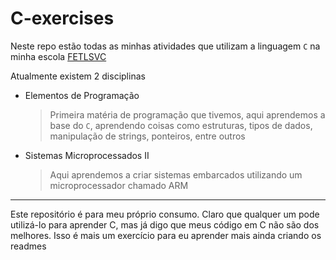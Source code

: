 # C-exercises

Neste repo estão todas as minhas atividades que utilizam a linguagem `C` na minha escola [FETLSVC](https://www.liberato.com.br/)

Atualmente existem 2 disciplinas
- Elementos de Programação
  > Primeira matéria de programação que tivemos, aqui aprendemos a base do `C`, aprendendo coisas como estruturas, tipos de dados, manipulação de strings, ponteiros, entre outros
- Sistemas Microprocessados II
  > Aqui aprendemos a criar sistemas embarcados utilizando um microprocessador chamado ARM

---

Este repositório é para meu próprio consumo. Claro que qualquer um pode utilizá-lo para aprender C, mas já digo que meus código em C não são dos melhores. Isso é mais um exercício para eu aprender mais ainda criando os readmes
